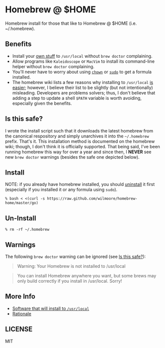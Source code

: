 # Homebrew @ $HOME

Homebrew install for those that like to Homebrew @ $HOME (i.e. ~/.homebrew).

## Benefits

- Install your [own stuff][] to `/usr/local` without `brew doctor` complaining.
- Allow programs like `Kaleidoscope` or `MacVim` to install its command-line helper without `brew doctor` complaining.
- You'll never have to worry about using [`chown`][chown] or [`sudo`][sudo] to get a formula installed.
- The homebrew wiki lists a few reasons why installing to `/usr/local` [is easier][]; however, I believe their list to be slightly (but not intentionally) misleading. Developers are problems solvers; thus, I don't believe that adding a step to update a shell `$PATH` variable is worth avoiding, especially given the benefits.

## Is this safe?

I wrote the install script such that it downloads the latest homebrew from the canonical respository and simply unarchives it into the `~/.homebrew` prefix. That's it. This installation method is documented on the homebrew wiki; though, I don't think it is officially supported. That being said, I've been running homebrew this way for over a year and since then, I __NEVER__ see new `brew doctor` warnings (besides the safe one depicted below).

## Install

NOTE: if you already have homebrew installed, you should [uninstall][] it first (especially if you installed it or any formula using `sudo`).

    % bash < <(curl -s https://raw.github.com/wilmoore/homebrew-home/master/go)

## Un-Install

    % rm -rf ~/.homebrew

## Warnings

The following `brew doctor` warning can be ignored (see [Is this safe?](#is-this-safe)):

> Warning: Your Homebrew is not installed to /usr/local

> You can install Homebrew anywhere you want, but some brews may only build correctly if you install in /usr/local. Sorry!

## More Info

-   [Software that will install to `/usr/local`](https://github.com/wilmoore/homebrew-home/wiki/Software-that-installs-to--usr-local)
-   [Rationale](https://github.com/wilmoore/homebrew-home/wiki/Rationale)

## LICENSE

  MIT

[sudo]:      https://github.com/Homebrew/homebrew/wiki/FAQ#wiki-sudo
[chown]:     http://stackoverflow.com/a/14539521/128346
[uninstall]: https://github.com/Homebrew/homebrew/wiki/FAQ#wiki-sudo
[own stuff]: https://github.com/Homebrew/homebrew/wiki/FAQ#wiki-can-i-install-my-own-stuff-to-usrlocal
[is easier]: https://github.com/Homebrew/homebrew/wiki/FAQ#wiki-why-does-homebrew-insist-i-install-to-usrlocal-with-such-vehemence
